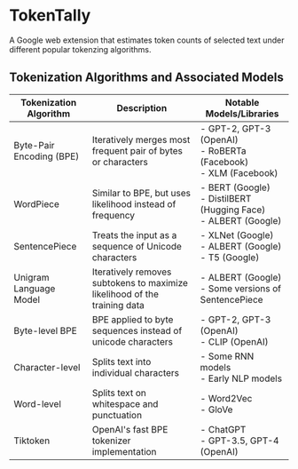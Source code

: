 # TokenTally
A Google web extension that estimates token counts of selected text under different popular tokenzing algorithms.

## Tokenization Algorithms and Associated Models

| Tokenization Algorithm | Description | Notable Models/Libraries |
|------------------------|-------------|--------------------------|
| Byte-Pair Encoding (BPE) | Iteratively merges most frequent pair of bytes or characters | - GPT-2, GPT-3 (OpenAI) <br> - RoBERTa (Facebook) <br> - XLM (Facebook) |
| WordPiece | Similar to BPE, but uses likelihood instead of frequency | - BERT (Google) <br> - DistilBERT (Hugging Face) <br> - ALBERT (Google) |
| SentencePiece | Treats the input as a sequence of Unicode characters | - XLNet (Google) <br> - ALBERT (Google) <br> - T5 (Google) |
| Unigram Language Model | Iteratively removes subtokens to maximize likelihood of the training data | - ALBERT (Google) <br> - Some versions of SentencePiece |
| Byte-level BPE | BPE applied to byte sequences instead of unicode characters | - GPT-2, GPT-3 (OpenAI) <br> - CLIP (OpenAI) |
| Character-level | Splits text into individual characters | - Some RNN models <br> - Early NLP models |
| Word-level | Splits text on whitespace and punctuation | - Word2Vec <br> - GloVe |
| Tiktoken | OpenAI's fast BPE tokenizer implementation | - ChatGPT <br> - GPT-3.5, GPT-4 (OpenAI) |
